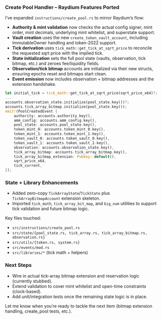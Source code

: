 ### Create Pool Handler – Raydium Features Ported

I’ve expanded `instructions/create_pool.rs` to mirror Raydium’s flow:

- **Authority & mint validation** now checks the actual config signer, mint order, mint decimals, underlying mint whitelist, and superstate support.
- **Vault creation** uses the new `create_token_vault_account`, including ImmutableOwner handling and token-2022 support.
- **Tick derivation** uses `tick_math::get_tick_at_sqrt_price` to reconcile the requested sqrt price with the implied tick.
- **State initialization** sets the full pool state (vaults, observation, tick bitmap, etc.) and zeroes fee/liquidity fields.
- **Observation/tick bitmap** accounts are initialized via their new structs, ensuring epochs reset and bitmaps start clean.
- **Event emission** now includes observation + bitmap addresses and the extension handshake.

```1:199:contract_roadmap/.../create_pool.rs
let initial_tick = tick_math::get_tick_at_sqrt_price(sqrt_price_x64)?;
...
accounts.observation_state.initialize(pool_state.key())?;
accounts.tick_array_bitmap.initialize(pool_state.key());
emit!(PoolCreatedEvent {
    authority: accounts.authority.key(),
    amm_config: accounts.amm_config.key(),
    pool_state: accounts.pool_state.key(),
    token_mint_0: accounts.token_mint_0.key(),
    token_mint_1: accounts.token_mint_1.key(),
    token_vault_0: accounts.token_vault_0.key(),
    token_vault_1: accounts.token_vault_1.key(),
    observation: accounts.observation_state.key(),
    tick_array_bitmap: accounts.tick_array_bitmap.key(),
    tick_array_bitmap_extension: Pubkey::default(),
    sqrt_price_x64,
    tick_current,
});
```

### State + Library Enhancements

- Added zero-copy `TickArrayState`/`TickState` plus `TickArrayBitmapAccount` extension skeleton.
- Imported `tick_math`, `tick_array_bit_map`, and `big_num` utilities to support tick validation and future bitmap logic.

Key files touched:
- `src/instructions/create_pool.rs`
- `src/state/{pool_state.rs, tick_array.rs, tick_array_bitmap.rs, observation.rs}`
- `src/utils/{token.rs, system.rs}`
- `src/events/mod.rs`
- `src/libraries/*` (tick math + helpers)

### Next Steps

- Wire in actual tick-array bitmap extension and reservation logic (currently stubbed).
- Extend validation to cover mint whitelist and open-time constraints (clock-based).
- Add unit/integration tests once the remaining state logic is in place.

Let me know when you’re ready to tackle the next item (bitmap extension handling, create_pool tests, etc.).